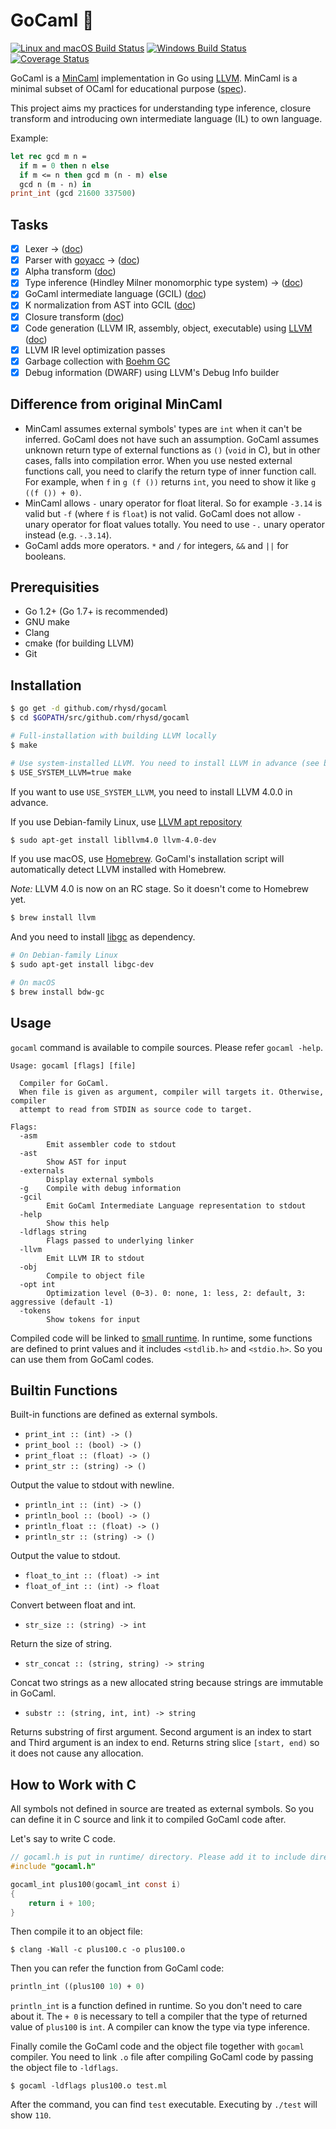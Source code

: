 GoCaml :camel:
==============
[![Linux and macOS Build Status][]][Travis CI]
[![Windows Build Status][]][Appveyor]
[![Coverage Status][]][Coveralls]

GoCaml is a [MinCaml][] implementation in Go using [LLVM][]. MinCaml is a minimal subset of OCaml for educational purpose ([spec][MinCaml spec]).

This project aims my practices for understanding type inference, closure transform and introducing own intermediate language (IL) to own language.

Example:

```ocaml
let rec gcd m n =
  if m = 0 then n else
  if m <= n then gcd m (n - m) else
  gcd n (m - n) in
print_int (gcd 21600 337500)
```

## Tasks

- [x] Lexer -> ([doc][lexer doc])
- [x] Parser with [goyacc][] -> ([doc][parser doc])
- [x] Alpha transform ([doc][alpha transform doc])
- [x] Type inference (Hindley Milner monomorphic type system) -> ([doc][typing doc])
- [x] GoCaml intermediate language (GCIL) ([doc][gcil doc])
- [x] K normalization from AST into GCIL ([doc][gcil doc])
- [x] Closure transform ([doc][closure doc])
- [x] Code generation (LLVM IR, assembly, object, executable) using [LLVM][] ([doc][codegen doc])
- [x] LLVM IR level optimization passes
- [x] Garbage collection with [Boehm GC][]
- [x] Debug information (DWARF) using LLVM's Debug Info builder

## Difference from original MinCaml

- MinCaml assumes external symbols' types are `int` when it can't be inferred. GoCaml does not have such an assumption.
  GoCaml assumes unknown return type of external functions as `()` (`void` in C), but in other cases, falls into compilation error.
  When you use nested external functions call, you need to clarify the return type of inner function call. For example, when `f` in
  `g (f ())` returns `int`, you need to show it like `g ((f ()) + 0)`.
- MinCaml allows `-` unary operator for float literal. So for example `-3.14` is valid but `-f` (where `f` is `float`) is not valid.
  GoCaml does not allow `-` unary operator for float values totally. You need to use `-.` unary operator instead (e.g. `-.3.14`).
- GoCaml adds more operators. `*` and `/` for integers, `&&` and `||` for booleans.

## Prerequisities

- Go 1.2+ (Go 1.7+ is recommended)
- GNU make
- Clang
- cmake (for building LLVM)
- Git

## Installation

```sh
$ go get -d github.com/rhysd/gocaml
$ cd $GOPATH/src/github.com/rhysd/gocaml

# Full-installation with building LLVM locally
$ make

# Use system-installed LLVM. You need to install LLVM in advance (see below)
$ USE_SYSTEM_LLVM=true make
```

If you want to use `USE_SYSTEM_LLVM`, you need to install LLVM 4.0.0 in advance.

If you use Debian-family Linux, use [LLVM apt repository][]

```sh
$ sudo apt-get install libllvm4.0 llvm-4.0-dev
```

If you use macOS, use [Homebrew][]. GoCaml's installation script will automatically detect LLVM
installed with Homebrew.

*Note:* LLVM 4.0 is now on an RC stage. So it doesn't come to Homebrew yet.

```sh
$ brew install llvm
```

And you need to install [libgc][] as dependency.

```sh
# On Debian-family Linux
$ sudo apt-get install libgc-dev

# On macOS
$ brew install bdw-gc
```

## Usage

`gocaml` command is available to compile sources. Please refer `gocaml -help`.

```
Usage: gocaml [flags] [file]

  Compiler for GoCaml.
  When file is given as argument, compiler will targets it. Otherwise, compiler
  attempt to read from STDIN as source code to target.

Flags:
  -asm
    	Emit assembler code to stdout
  -ast
    	Show AST for input
  -externals
    	Display external symbols
  -g	Compile with debug information
  -gcil
    	Emit GoCaml Intermediate Language representation to stdout
  -help
    	Show this help
  -ldflags string
    	Flags passed to underlying linker
  -llvm
    	Emit LLVM IR to stdout
  -obj
    	Compile to object file
  -opt int
    	Optimization level (0~3). 0: none, 1: less, 2: default, 3: aggressive (default -1)
  -tokens
    	Show tokens for input
```

Compiled code will be linked to [small runtime][]. In runtime, some functions are defined to print values and it includes
`<stdlib.h>` and `<stdio.h>`. So you can use them from GoCaml codes.

## Builtin Functions

Built-in functions are defined as external symbols.

- `print_int :: (int) -> ()`
- `print_bool :: (bool) -> ()`
- `print_float :: (float) -> ()`
- `print_str :: (string) -> ()`

Output the value to stdout with newline.

- `println_int :: (int) -> ()`
- `println_bool :: (bool) -> ()`
- `println_float :: (float) -> ()`
- `println_str :: (string) -> ()`

Output the value to stdout.

- `float_to_int :: (float) -> int`
- `float_of_int :: (int) -> float`

Convert between float and int.

- `str_size :: (string) -> int`

Return the size of string.

- `str_concat :: (string, string) -> string`

Concat two strings as a new allocated string because strings are immutable in GoCaml.

- `substr :: (string, int, int) -> string`

Returns substring of first argument. Second argument is an index to start and Third argument is an index to end. Returns string slice `[start, end)` so it does not cause any allocation.

## How to Work with C

All symbols not defined in source are treated as external symbols. So you can define it in C source and link it to compiled GoCaml
code after.

Let's say to write C code.

```c
// gocaml.h is put in runtime/ directory. Please add it to include directory path.
#include "gocaml.h"

gocaml_int plus100(gocaml_int const i)
{
    return i + 100;
}
```

Then compile it to an object file:

```
$ clang -Wall -c plus100.c -o plus100.o
```

Then you can refer the function from GoCaml code:

```ml
println_int ((plus100 10) + 0)
```

`println_int` is a function defined in runtime. So you don't need to care about it.
The `+ 0` is necessary to tell a compiler that the type of returned value of `plus100` is `int`. A compiler can know the type
via type inference.

Finally comile the GoCaml code and the object file together with `gocaml` compiler. You need to link `.o` file after compiling
GoCaml code by passing the object file to `-ldflags`.
```
$ gocaml -ldflags plus100.o test.ml
```

After the command, you can find `test` executable. Executing by `./test` will show `110`.

[MinCaml]: https://github.com/esumii/min-caml
[goyacc]: https://github.com/cznic/goyacc
[LLVM]: http://llvm.org/
[Linux and macOS Build Status]: https://travis-ci.org/rhysd/gocaml.svg?branch=master
[Travis CI]: https://travis-ci.org/rhysd/gocaml
[lexer doc]: https://godoc.org/github.com/rhysd/gocaml/lexer
[parser doc]: https://godoc.org/github.com/rhysd/gocaml/parser
[typing doc]: https://godoc.org/github.com/rhysd/gocaml/typing
[alpha transform doc]: https://godoc.org/github.com/rhysd/gocaml/alpha
[gcil doc]: https://godoc.org/github.com/rhysd/gocaml/gcil
[closure doc]: https://godoc.org/github.com/rhysd/gocaml/closure
[codegen doc]: https://godoc.org/github.com/rhysd/gocaml/codegen
[MinCaml spec]: http://esumii.github.io/min-caml/paper.pdf
[Boehm GC]: https://github.com/ivmai/bdwgc
[Coverage Status]: https://coveralls.io/repos/github/rhysd/gocaml/badge.svg
[Coveralls]: https://coveralls.io/github/rhysd/gocaml
[Windows Build Status]: https://ci.appveyor.com/api/projects/status/7lfewhhjg57nek2v/branch/master?svg=true
[Appveyor]: https://ci.appveyor.com/project/rhysd/gocaml/branch/master
[small runtime]: ./runtime/gocamlrt.c
[LLVM apt repository]: http://apt.llvm.org/
[Homebrew]: https://brew.sh/index.html
[libgc]: https://www.hboehm.info/gc/
